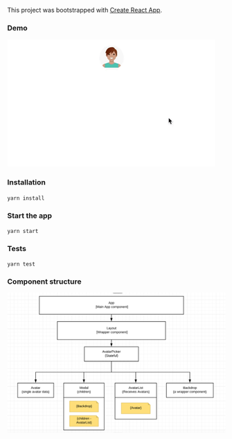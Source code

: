 This project was bootstrapped with [Create React App](https://github.com/facebookincubator/create-react-app).

### Demo

![Pick an avatar](avatar-picker.gif "Pick me!")

### Installation

`yarn install`

### Start the app

`yarn start`

### Tests

`yarn test`

### Component structure

![component structure](component-structure.png "AvatarPicker")
